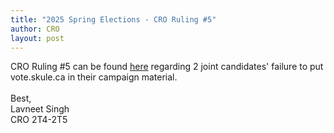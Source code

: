 ```yaml
---
title: "2025 Spring Elections - CRO Ruling #5"
author: CRO
layout: post
---
```


CRO Ruling #5 can be found <a href="https://docs.google.com/document/d/1taS_pEno5QeQtuXE5JoEkvrNmglfV7a9vnxP9ba_tOA/edit?tab=t.0">here</a> regarding 2 joint candidates' failure to put vote.skule.ca in their campaign material.  <br><br>
Best,<br>
Lavneet Singh<br>
CRO 2T4-2T5

